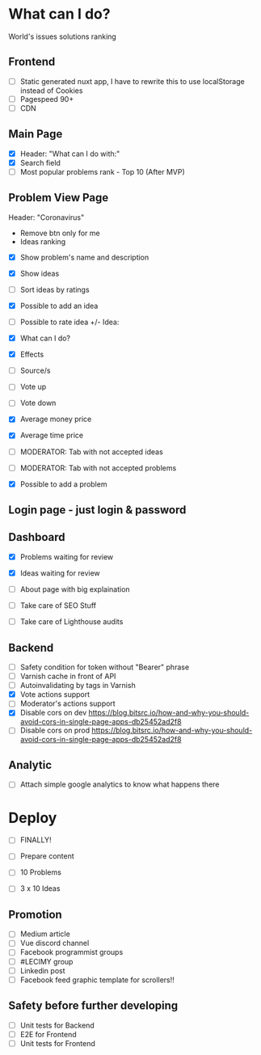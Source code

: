 # What can I do?
World's issues solutions ranking

## Frontend
- [ ] Static generated nuxt app, I have to rewrite this to use localStorage instead of Cookies
- [ ] Pagespeed 90+
- [ ] CDN

## Main Page
- [x] Header: "What can I do with:"
- [x] Search field
- [ ] Most popular problems rank - Top 10 (After MVP)

## Problem View Page
Header: "Coronavirus" 
- Remove btn only for me
- Ideas ranking
- [x] Show problem's name and description
- [x] Show ideas
- [ ] Sort ideas by ratings
- [x] Possible to add an idea
- [ ] Possible to rate idea +/-
Idea:
- [x] What can I do?
- [x] Effects
- [ ] Source/s
- [ ] Vote up
- [ ] Vote down
- [x] Average money price
- [x] Average time price

- [ ] MODERATOR: Tab with not accepted ideas
- [ ] MODERATOR: Tab with not accepted problems

- [x] Possible to add a problem

## Login page - just login & password
## Dashboard
- [x] Problems waiting for review
- [x] Ideas waiting for review

- [ ] About page with big explaination
- [ ] Take care of SEO Stuff
- [ ] Take care of Lighthouse audits

## Backend
- [ ] Safety condition for token without "Bearer" phrase
- [ ] Varnish cache in front of API
- [ ] Autoinvalidating by tags in Varnish
- [x] Vote actions support
- [ ] Moderator's actions support
- [x] Disable cors on dev https://blog.bitsrc.io/how-and-why-you-should-avoid-cors-in-single-page-apps-db25452ad2f8
- [ ] Disable cors on prod https://blog.bitsrc.io/how-and-why-you-should-avoid-cors-in-single-page-apps-db25452ad2f8

## Analytic
- [ ] Attach simple google analytics to know what happens there

# Deploy
- [ ] FINALLY!

- [ ] Prepare content
- [ ] 10 Problems
- [ ] 3 x 10 Ideas

## Promotion
- [ ] Medium article
- [ ] Vue discord channel
- [ ] Facebook programmist groups
- [ ] #LECIMY group
- [ ] Linkedin post
- [ ] Facebook feed graphic template for scrollers!!

## Safety before further developing
- [ ] Unit tests for Backend
- [ ] E2E for Frontend
- [ ] Unit tests for Frontend
